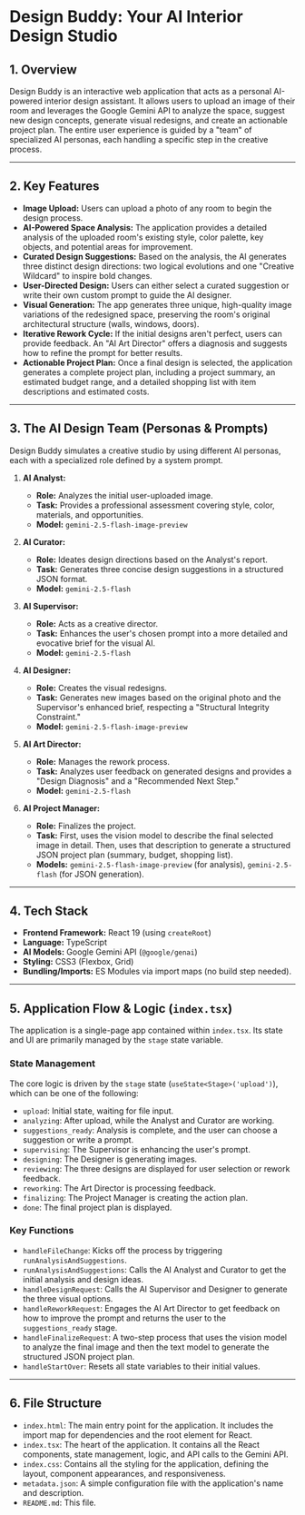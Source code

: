 
# Design Buddy: Your AI Interior Design Studio

## 1. Overview

Design Buddy is an interactive web application that acts as a personal AI-powered interior design assistant. It allows users to upload an image of their room and leverages the Google Gemini API to analyze the space, suggest new design concepts, generate visual redesigns, and create an actionable project plan. The entire user experience is guided by a "team" of specialized AI personas, each handling a specific step in the creative process.

---

## 2. Key Features

*   **Image Upload:** Users can upload a photo of any room to begin the design process.
*   **AI-Powered Space Analysis:** The application provides a detailed analysis of the uploaded room's existing style, color palette, key objects, and potential areas for improvement.
*   **Curated Design Suggestions:** Based on the analysis, the AI generates three distinct design directions: two logical evolutions and one "Creative Wildcard" to inspire bold changes.
*   **User-Directed Design:** Users can either select a curated suggestion or write their own custom prompt to guide the AI designer.
*   **Visual Generation:** The app generates three unique, high-quality image variations of the redesigned space, preserving the room's original architectural structure (walls, windows, doors).
*   **Iterative Rework Cycle:** If the initial designs aren't perfect, users can provide feedback. An "AI Art Director" offers a diagnosis and suggests how to refine the prompt for better results.
*   **Actionable Project Plan:** Once a final design is selected, the application generates a complete project plan, including a project summary, an estimated budget range, and a detailed shopping list with item descriptions and estimated costs.

---

## 3. The AI Design Team (Personas & Prompts)

Design Buddy simulates a creative studio by using different AI personas, each with a specialized role defined by a system prompt.

1.  **AI Analyst:**
    *   **Role:** Analyzes the initial user-uploaded image.
    *   **Task:** Provides a professional assessment covering style, color, materials, and opportunities.
    *   **Model:** `gemini-2.5-flash-image-preview`

2.  **AI Curator:**
    *   **Role:** Ideates design directions based on the Analyst's report.
    *   **Task:** Generates three concise design suggestions in a structured JSON format.
    *   **Model:** `gemini-2.5-flash`

3.  **AI Supervisor:**
    *   **Role:** Acts as a creative director.
    *   **Task:** Enhances the user's chosen prompt into a more detailed and evocative brief for the visual AI.
    *   **Model:** `gemini-2.5-flash`

4.  **AI Designer:**
    *   **Role:** Creates the visual redesigns.
    *   **Task:** Generates new images based on the original photo and the Supervisor's enhanced brief, respecting a "Structural Integrity Constraint."
    *   **Model:** `gemini-2.5-flash-image-preview`

5.  **AI Art Director:**
    *   **Role:** Manages the rework process.
    *   **Task:** Analyzes user feedback on generated designs and provides a "Design Diagnosis" and a "Recommended Next Step."
    *   **Model:** `gemini-2.5-flash`

6.  **AI Project Manager:**
    *   **Role:** Finalizes the project.
    *   **Task:** First, uses the vision model to describe the final selected image in detail. Then, uses that description to generate a structured JSON project plan (summary, budget, shopping list).
    *   **Models:** `gemini-2.5-flash-image-preview` (for analysis), `gemini-2.5-flash` (for JSON generation).

---

## 4. Tech Stack

*   **Frontend Framework:** React 19 (using `createRoot`)
*   **Language:** TypeScript
*   **AI Models:** Google Gemini API (`@google/genai`)
*   **Styling:** CSS3 (Flexbox, Grid)
*   **Bundling/Imports:** ES Modules via import maps (no build step needed).

---

## 5. Application Flow & Logic (`index.tsx`)

The application is a single-page app contained within `index.tsx`. Its state and UI are primarily managed by the `stage` state variable.

### State Management

The core logic is driven by the `stage` state (`useState<Stage>('upload')`), which can be one of the following:

*   `upload`: Initial state, waiting for file input.
*   `analyzing`: After upload, while the Analyst and Curator are working.
*   `suggestions_ready`: Analysis is complete, and the user can choose a suggestion or write a prompt.
*   `supervising`: The Supervisor is enhancing the user's prompt.
*   `designing`: The Designer is generating images.
*   `reviewing`: The three designs are displayed for user selection or rework feedback.
*   `reworking`: The Art Director is processing feedback.
*   `finalizing`: The Project Manager is creating the action plan.
*   `done`: The final project plan is displayed.

### Key Functions

*   `handleFileChange`: Kicks off the process by triggering `runAnalysisAndSuggestions`.
*   `runAnalysisAndSuggestions`: Calls the AI Analyst and Curator to get the initial analysis and design ideas.
*   `handleDesignRequest`: Calls the AI Supervisor and Designer to generate the three visual options.
*   `handleReworkRequest`: Engages the AI Art Director to get feedback on how to improve the prompt and returns the user to the `suggestions_ready` stage.
*   `handleFinalizeRequest`: A two-step process that uses the vision model to analyze the final image and then the text model to generate the structured JSON project plan.
*   `handleStartOver`: Resets all state variables to their initial values.

---

## 6. File Structure

*   `index.html`: The main entry point for the application. It includes the import map for dependencies and the root element for React.
*   `index.tsx`: The heart of the application. It contains all the React components, state management, logic, and API calls to the Gemini API.
*   `index.css`: Contains all the styling for the application, defining the layout, component appearances, and responsiveness.
*   `metadata.json`: A simple configuration file with the application's name and description.
*   `README.md`: This file.
